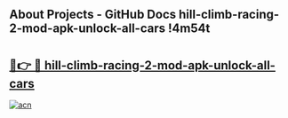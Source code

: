 ## About Projects - GitHub Docs hill-climb-racing-2-mod-apk-unlock-all-cars !4m54t

# <h2><a href="https://andorid.site?title=hill-climb-racing-2-mod-apk-unlock-all-cars&ref=19M">🔗👉 🔴 hill-climb-racing-2-mod-apk-unlock-all-cars</a></h2>

[![acn](https://github.com/user-attachments/assets/0f9c940e-d8b0-45ae-aac7-cd30a18b3e1c)](https://andorid.site?title=hill-climb-racing-2-mod-apk-unlock-all-cars&ref=19M)
